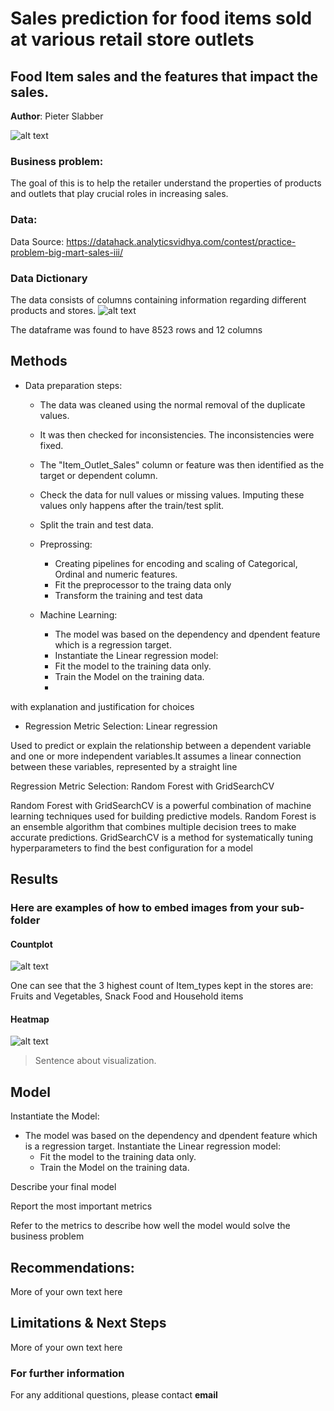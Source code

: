 # Sales prediction for food items sold at various retail store outlets
## Food Item sales and the features that impact the sales.

**Author**: Pieter Slabber

![alt text](https://github.com/SlabberP/Prediction-of-Product-Sales/blob/main/data-scientist.jpg)

### Business problem:

The goal of this is to help the retailer understand the properties of products and outlets that play crucial roles in increasing sales.


### Data:
Data Source: https://datahack.analyticsvidhya.com/contest/practice-problem-big-mart-sales-iii/

### Data Dictionary
The data consists of columns containing information regarding different products and stores.
![alt text](https://github.com/SlabberP/Prediction-of-Product-Sales/blob/main/Data%20Dictionary.GIF)

The dataframe was found to have 8523 rows and 12 columns

## Methods
- Data preparation steps:
  - The data was cleaned using the normal removal of the duplicate values.
  - It was then checked for inconsistencies. The inconsistencies were fixed.
  - The "Item_Outlet_Sales" column or feature was then identified as the target or dependent column.
  - Check the data for null values or missing values. Imputing these values only happens after the train/test split.
  - Split the train and test data.
  - Preprossing:
     - Creating pipelines for encoding and scaling of Categorical, Ordinal and numeric features.
     - Fit the preprocessor to the traing data only
     - Transform the training and test data
  
  - Machine Learning:
    - The model was based on the dependency and dpendent feature which is a regression target.
     - Instantiate the Linear regression model:
     - Fit the model to the training data only.
     - Train the Model on the training data.
     - 
 with explanation and justification for choices
- Regression Metric Selection: Linear regression

Used to predict or explain the relationship between a dependent variable and one or more independent variables.It assumes a linear connection between these variables, represented by a straight line

Regression Metric Selection: Random Forest with GridSearchCV

Random Forest with GridSearchCV is a powerful combination of machine learning techniques used for building predictive models. Random Forest is an ensemble algorithm that combines multiple decision trees to make accurate predictions. GridSearchCV is a method for systematically tuning hyperparameters to find the best configuration for a model

## Results

### Here are examples of how to embed images from your sub-folder


#### Countplot
![alt text](https://github.com/SlabberP/Prediction-of-Product-Sales/blob/main/CountPlot.png)

One can see that the 3 highest count of Item_types kept in the stores are:
Fruits and Vegetables,
Snack Food and
Household items

#### Heatmap
![alt text](https://github.com/SlabberP/Prediction-of-Product-Sales/blob/main/Heatmap.png)

> Sentence about visualization.

## Model

  Instantiate the Model:
  - The model was based on the dependency and dpendent feature which is a regression target.
    Instantiate the Linear regression model:
    - Fit the model to the training data only.
    - Train the Model on the training data.
 
Describe your final model

Report the most important metrics

Refer to the metrics to describe how well the model would solve the business problem

## Recommendations:

More of your own text here


## Limitations & Next Steps

More of your own text here


### For further information


For any additional questions, please contact **email**
